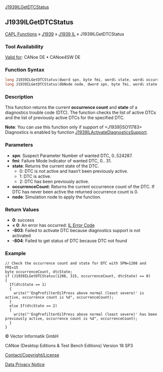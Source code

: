 [J1939ILGetDTCStatus](../../../../../../CANoeDEFamily.htm#Topics/CAPLFunctions/J1939/J1939InteractionLayer/Functions/CAPLfunctionJ1939ILGetDTCStatus.md)

## J1939ILGetDTCStatus

[CAPL Functions](../../../CAPLfunctions.md) » [J1939](../../CAPLfunctionsJ1939StartPage.md) » [J1939 IL](../CAPLfunctionsJ1939ILOverview.md) » J1939ILGetDTCStatus

### Tool Availability

[Valid for](../../../../Shared/FeatureAvailability.md): CANoe DE • CANoe4SW DE

### Function Syntax

```c
long J1939ILGetDTCStatus(dword spn, byte fmi, word& state, word& occurrenceCount)` // form 1
long J1939ILGetDTCStatus(dbNode node, dword spn, byte fmi, word& state, word& occurrenceCount)` // form 2
```

### Description

This function returns the current **occurrence count** and **state** of a diagnostics trouble code (DTC). The function checks the list of active DTCs and the list of previously active DTCs for the specified DTC.

**Note**: You can use this function only if support of <J1939|ISO11783> Diagnostics is enabled by function [J1939ILActivateDiagnosticsSupport](CAPLfunctionJ1939ILActivateDiagnosticsSupport.md).

### Parameters

- **spn**: Suspect Parameter Number of wanted DTC, 0..524287.
- **fmi**: Failure Mode Indicator of wanted DTC, 0.. 31.
- **state**: Returns the current state of the DTC.
  - 0: DTC is not active and hasn’t been previously active.
  - 1: DTC is active.
  - 2: DTC has been previously active.
- **occurrenceCount**: Returns the current occurrence count of the DTC. If DTC has never been active the returned occurrence count is 0.
- **node**: Simulation node to apply the function.

### Return Values

- **0**: success
- **< 0**: An error has occurred: [IL Error Code](../../../CAPLfunctionsISOj1939ErrorCodes.md)
- **-803**: Failed to activate DTC because diagnostics support is not activated
- **-804**: Failed to get status of DTC because DTC not found

### Example

```plaintext
// Check the occurrence count and state for DTC with SPN=1208 and FMI=15
byte occurrenceCount, dtcState;
if (J1939ILGetDTCStatus(1208, 315, occurrenceCount, dtcState) == 0)
{
  If(dtcState == 1)
  {
    write("'EngPrefilterOilPress above normal (least severe)' is active, occurrence count is %d", occurrenceCount);
  }
  else If(dtcState == 2)
  {
    write("'EngPrefilterOilPress above normal (least severe)' has been previously active, occurrence count is %d", occurrenceCount);
  }
}
```

© Vector Informatik GmbH

CANoe (Desktop Editions & Test Bench Editions) Version 18 SP3

[Contact/Copyright/License](../../../../Shared/ContactCopyrightLicense.md)

[Data Privacy Notice](https://www.vector.com/int/en/company/get-info/privacy-policy/)